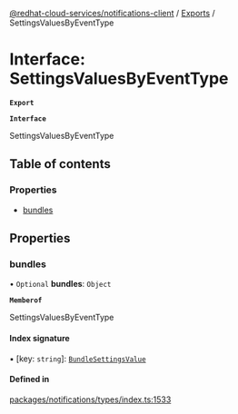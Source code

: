[@redhat-cloud-services/notifications-client](../README.md) / [Exports](../modules.md) / SettingsValuesByEventType

# Interface: SettingsValuesByEventType

**`Export`**

**`Interface`**

SettingsValuesByEventType

## Table of contents

### Properties

- [bundles](SettingsValuesByEventType.md#bundles)

## Properties

### bundles

• `Optional` **bundles**: `Object`

**`Memberof`**

SettingsValuesByEventType

#### Index signature

▪ [key: `string`]: [`BundleSettingsValue`](BundleSettingsValue.md)

#### Defined in

[packages/notifications/types/index.ts:1533](https://github.com/mkholjuraev/javascript-clients/blob/master/packages/notifications/types/index.ts#L1533)
